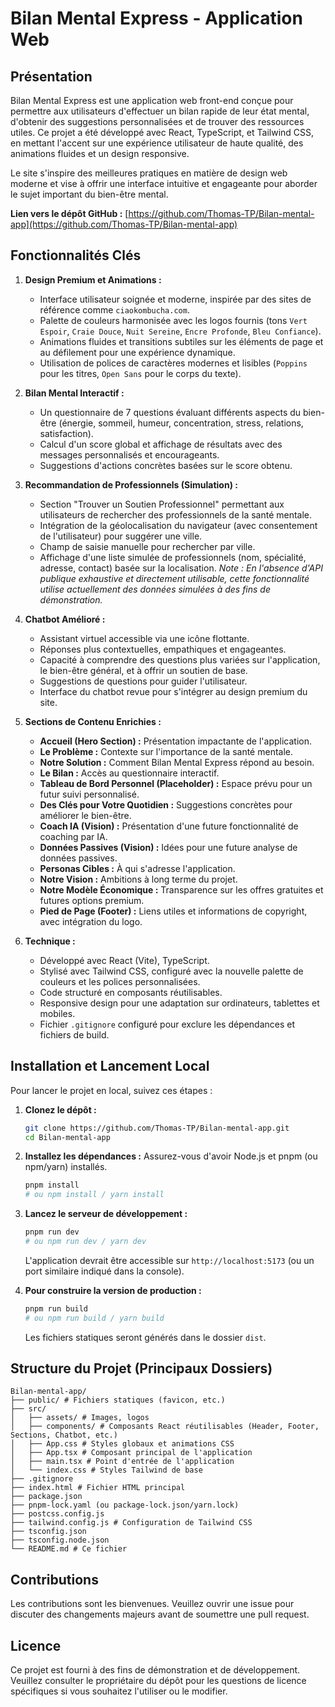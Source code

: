 # Bilan Mental Express - Application Web

## Présentation

Bilan Mental Express est une application web front-end conçue pour permettre aux utilisateurs d'effectuer un bilan rapide de leur état mental, d'obtenir des suggestions personnalisées et de trouver des ressources utiles. Ce projet a été développé avec React, TypeScript, et Tailwind CSS, en mettant l'accent sur une expérience utilisateur de haute qualité, des animations fluides et un design responsive.

Le site s'inspire des meilleures pratiques en matière de design web moderne et vise à offrir une interface intuitive et engageante pour aborder le sujet important du bien-être mental.

**Lien vers le dépôt GitHub :** [https://github.com/Thomas-TP/Bilan-mental-app](https://github.com/Thomas-TP/Bilan-mental-app)

## Fonctionnalités Clés

1.  **Design Premium et Animations :**
    *   Interface utilisateur soignée et moderne, inspirée par des sites de référence comme `ciaokombucha.com`.
    *   Palette de couleurs harmonisée avec les logos fournis (tons `Vert Espoir`, `Craie Douce`, `Nuit Sereine`, `Encre Profonde`, `Bleu Confiance`).
    *   Animations fluides et transitions subtiles sur les éléments de page et au défilement pour une expérience dynamique.
    *   Utilisation de polices de caractères modernes et lisibles (`Poppins` pour les titres, `Open Sans` pour le corps du texte).

2.  **Bilan Mental Interactif :**
    *   Un questionnaire de 7 questions évaluant différents aspects du bien-être (énergie, sommeil, humeur, concentration, stress, relations, satisfaction).
    *   Calcul d'un score global et affichage de résultats avec des messages personnalisés et encourageants.
    *   Suggestions d'actions concrètes basées sur le score obtenu.

3.  **Recommandation de Professionnels (Simulation) :**
    *   Section "Trouver un Soutien Professionnel" permettant aux utilisateurs de rechercher des professionnels de la santé mentale.
    *   Intégration de la géolocalisation du navigateur (avec consentement de l'utilisateur) pour suggérer une ville.
    *   Champ de saisie manuelle pour rechercher par ville.
    *   Affichage d'une liste simulée de professionnels (nom, spécialité, adresse, contact) basée sur la localisation. *Note : En l'absence d'API publique exhaustive et directement utilisable, cette fonctionnalité utilise actuellement des données simulées à des fins de démonstration.*

4.  **Chatbot Amélioré :**
    *   Assistant virtuel accessible via une icône flottante.
    *   Réponses plus contextuelles, empathiques et engageantes.
    *   Capacité à comprendre des questions plus variées sur l'application, le bien-être général, et à offrir un soutien de base.
    *   Suggestions de questions pour guider l'utilisateur.
    *   Interface du chatbot revue pour s'intégrer au design premium du site.

5.  **Sections de Contenu Enrichies :**
    *   **Accueil (Hero Section) :** Présentation impactante de l'application.
    *   **Le Problème :** Contexte sur l'importance de la santé mentale.
    *   **Notre Solution :** Comment Bilan Mental Express répond au besoin.
    *   **Le Bilan :** Accès au questionnaire interactif.
    *   **Tableau de Bord Personnel (Placeholder) :** Espace prévu pour un futur suivi personnalisé.
    *   **Des Clés pour Votre Quotidien :** Suggestions concrètes pour améliorer le bien-être.
    *   **Coach IA (Vision) :** Présentation d'une future fonctionnalité de coaching par IA.
    *   **Données Passives (Vision) :** Idées pour une future analyse de données passives.
    *   **Personas Cibles :** À qui s'adresse l'application.
    *   **Notre Vision :** Ambitions à long terme du projet.
    *   **Notre Modèle Économique :** Transparence sur les offres gratuites et futures options premium.
    *   **Pied de Page (Footer) :** Liens utiles et informations de copyright, avec intégration du logo.

6.  **Technique :**
    *   Développé avec React (Vite), TypeScript.
    *   Stylisé avec Tailwind CSS, configuré avec la nouvelle palette de couleurs et les polices personnalisées.
    *   Code structuré en composants réutilisables.
    *   Responsive design pour une adaptation sur ordinateurs, tablettes et mobiles.
    *   Fichier `.gitignore` configuré pour exclure les dépendances et fichiers de build.

## Installation et Lancement Local

Pour lancer le projet en local, suivez ces étapes :

1.  **Clonez le dépôt :**
    ```bash
    git clone https://github.com/Thomas-TP/Bilan-mental-app.git
    cd Bilan-mental-app
    ```

2.  **Installez les dépendances :**
    Assurez-vous d'avoir Node.js et pnpm (ou npm/yarn) installés.
    ```bash
    pnpm install 
    # ou npm install / yarn install
    ```

3.  **Lancez le serveur de développement :**
    ```bash
    pnpm run dev
    # ou npm run dev / yarn dev
    ```
    L'application devrait être accessible sur `http://localhost:5173` (ou un port similaire indiqué dans la console).

4.  **Pour construire la version de production :**
    ```bash
    pnpm run build
    # ou npm run build / yarn build
    ```
    Les fichiers statiques seront générés dans le dossier `dist`.

## Structure du Projet (Principaux Dossiers)

```
Bilan-mental-app/
├── public/ # Fichiers statiques (favicon, etc.)
├── src/
│   ├── assets/ # Images, logos
│   ├── components/ # Composants React réutilisables (Header, Footer, Sections, Chatbot, etc.)
│   ├── App.css # Styles globaux et animations CSS
│   ├── App.tsx # Composant principal de l'application
│   ├── main.tsx # Point d'entrée de l'application
│   └── index.css # Styles Tailwind de base
├── .gitignore
├── index.html # Fichier HTML principal
├── package.json
├── pnpm-lock.yaml (ou package-lock.json/yarn.lock)
├── postcss.config.js
├── tailwind.config.js # Configuration de Tailwind CSS
├── tsconfig.json
├── tsconfig.node.json
└── README.md # Ce fichier
```

## Contributions

Les contributions sont les bienvenues. Veuillez ouvrir une issue pour discuter des changements majeurs avant de soumettre une pull request.

## Licence

Ce projet est fourni à des fins de démonstration et de développement. Veuillez consulter le propriétaire du dépôt pour les questions de licence spécifiques si vous souhaitez l'utiliser ou le modifier.

